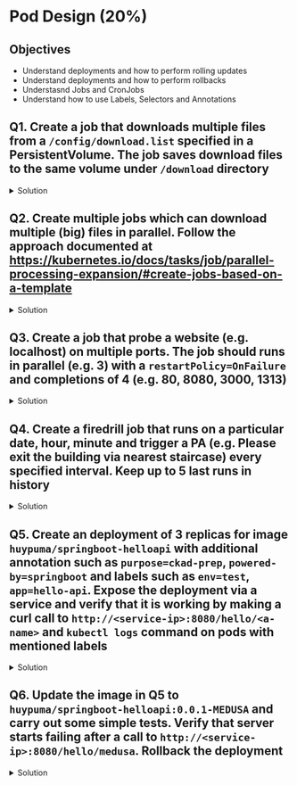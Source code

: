 
# Pod Design (20%)

## Objectives
- Understand deployments and how to perform rolling updates
- Understand deployments and how to perform rollbacks
- Understasnd Jobs and CronJobs
- Understand how to use Labels, Selectors and Annotations

## Q1. Create a job that downloads multiple files from a `/config/download.list` specified in a PersistentVolume. The job saves download files to the same volume under `/download` directory

<details><summary>Solution</summary>

We need an PersistentVolume to store file downloaded by different jobs. Note that PersistentVolume is a cross-namespace resource

```
$ cat /tmp/kpv/pv.yaml 
apiVersion: v1
kind: PersistentVolume
metadata:
  name: pv-volume
  labels:
    type: pv-volume
spec:
  storageClassName: manual
  capacity:
    storage: 10Gi
  accessModes:
    - ReadWriteMany
  hostPath:
    path: "/tmp/kpv"
    
$ k apply -f /tmp/kpv/pv.yaml 
persistentvolume/pv-volume created
```

Let's next create the `download.list`

```
$ cat /tmp/download.list 
https://github.com/cncf/curriculum/blob/master/CKAD_Curriculum_V1.19.pdf
https://d33wubrfki0l68.cloudfront.net/eb4e41f2cba0cbc8d119f8d0eb2bd6935cb78fc8/ba7d6/images/community/kubernetes-community-final-02.jpg

$ k create configmap download-list --from-file=/tmp/download.list -n ckad
configmap/download-list created
```

Then finally the job and a claim to the persistent volume created earlier

```yaml
apiVersion: batch/v1
kind: Job
metadata:
  creationTimestamp: null
  name: linear-download
spec:
  template:
    metadata:
      creationTimestamp: null
    spec:
      volumes:
      - name: config-volume
        configMap: 
          name: download-list
      - name: pv-volume
        persistentVolumeClaim:
          claimName: pv-claim 
      containers:
      - image: busybox
        name: linear-download
        resources: {}
        command:
        - sh
        - -c
        - cat /config/download.list | while read line; do echo Downloading $line; wget -O /download/$(basename $line) $line; done;
        volumeMounts:
        - name: config-volume
          mountPath: /config
        - name: pv-volume
          mountPath: /download
      restartPolicy: Never
status: {}
---
apiVersion: v1
kind: PersistentVolumeClaim
metadata:
  name: pv-claim
spec:
  storageClassName: manual
  accessModes:
  - ReadWriteMany
  resources:
    requests:
      storage: 1Gi
```

Verify that the job has finished

```
$ k get job,pods -n ckad --show-labels
NAME                        COMPLETIONS   DURATION   AGE     LABELS
job.batch/linear-download   1/1           7s         4m14s   controller-uid=e93c6dc8-0762-4aab-bc0e-d45f65ca51c5,job-name=linear-download

NAME                        READY   STATUS      RESTARTS   AGE     LABELS
pod/linear-download-zdgcg   0/1     Completed   0          4m14s   controller-uid=e93c6dc8-0762-4aab-bc0e-d45f65ca51c5,job-name=linear-download


$ k logs -l job-name=linear-download -n ckad
wget: note: TLS certificate validation not implemented
saving to '/download/CKAD_Curriculum_V1.19.pdf'
CKAD_Curriculum_V1.1 100% |********************************| 85594  0:00:00 ETA
'/download/CKAD_Curriculum_V1.19.pdf' saved
Downloading https://d33wubrfki0l68.cloudfront.net/eb4e41f2cba0cbc8d119f8d0eb2bd6935cb78fc8/ba7d6/images/community/kubernetes-community-final-02.jpg
Connecting to d33wubrfki0l68.cloudfront.net (52.84.228.202:443)
wget: note: TLS certificate validation not implemented
saving to '/download/kubernetes-community-final-02.jpg'
kubernetes-community 100% |********************************|  169k  0:00:00 ETA
'/download/kubernetes-community-final-02.jpg' saved

```
 

(Optional) Inspect the PersistentVolume from another pod to make sure the downloaded files are really there: 

```
$ cat /tmp/pv-inspect.yaml
apiVersion: v1
kind: Pod
metadata:
  creationTimestamp: null
  labels:
    run: pod
  name: pv-inspector
spec:
  volumes:
  - name: pv-volume
    persistentVolumeClaim:
      claimName: pv-claim 
  containers:
  - image: alpine
    name: pv-inspector
    command: 
    - sh
    - -c
    - sleep 1h
    resources: {}
    volumeMounts:
    - name: pv-volume
      mountPath: /download
  dnsPolicy: ClusterFirst
  restartPolicy: Never
status: {}

$ k exec pv-inspector -n ckad -it -- sh
/ # ls -l /download/
total 256
-rw-r--r--    1 root     root         85594 Oct 13 17:36 CKAD_Curriculum_V1.19.pdf
-rw-r--r--    1 root     root        173219 Oct 13 17:36 kubernetes-community-final-02.jpg
/ # exit

```

</details> 

## Q2. Create multiple jobs which can download multiple (big) files in parallel. Follow the approach documented at https://kubernetes.io/docs/tasks/job/parallel-processing-expansion/#create-jobs-based-on-a-template

<details><summary>Solution</summary>
  
Create the job templates:

```yaml
apiVersion: batch/v1
kind: Job
metadata:
  name: parallel-download-$ITEM
  labels:
    download: parallel
spec:
  template:
    metadata:
      name: download-job
      labels:
        download: parallel
    spec:
      volumes:
      - name: pv-volume
        persistentVolumeClaim:
          claimName: pv-claim 
      containers:
      - name: busybox
        image: busybox
        command: ["sh", "-c", "FILE=$FILE_URL; echo Downloading $FILE; wget -O /download/$(basename $FILE) $FILE; sleep 5m"]
        volumeMounts:
        - name: pv-volume
          mountPath: /download
      restartPolicy: Never
```

Generate worker jobs for each files to be downloaded. Notes:
- We need to generate a job name that is a valid DNS-1123 subdomain. The `sed -e "s/_/-/g"` and `awk '{print tolower($0)}'` do the trick at least for the examples here
- We reuse the `download.list` file in earlier question

```bash
for file in `cat /tmp/download.list `; do filename=`echo $(basename $file) | sed -e "s/_/-/g" | awk '{print tolower($0)}'`; cat job-parallel-tmpl.yaml | sed "s/\$ITEM/$filename/" | sed "s#\$FILE_URL#$file#"> jobs/job-$filename.yaml; done
```

Execute the jobs

```
$ k create -f jobs -n ckad
job.batch/parallel-download-ckad-curriculum-v1.19.pdf created
job.batch/parallel-download-kubernetes-community-final-02.jpg created
```

</details>   

## Q3. Create a job that probe a website (e.g. localhost) on multiple ports. The job should runs in parallel (e.g. 3) with a `restartPolicy=OnFailure` and completions of 4 (e.g. 80, 8080, 3000, 1313)

<details><summary>Solution</summary>
  
Let's simulate a server

```
$ k run nginx --image=nginx -n ckad
pod/nginx created

$ k get pod nginx -n ckad -o wide
NAME    READY   STATUS    RESTARTS   AGE   IP           NODE       NOMINATED NODE   READINESS GATES
nginx   1/1     Running   0          26s   172.17.0.6   minikube   <none>           <none>
``` 

We need a configuration ConfigMap:

```
$ k create configmap job-config --from-literal=host=172.17.0.6  --from-literal="ports=80 1313 3000 8080" -n ckad
configmap/job-config created
```

Create a job yaml with the usual PVC mount and volume's mountPath and a command to pick a port and probe it. For simplicity, we'll consider the present of files with port number as name as the coordination mechanism between pods. The following command will thus be sufficient: `for port in $ports; do test -f "/port-scan/$host/$port" || break; done; echo "Claimed port $port from $(hostname)"; touch "/port-scan/$host/$port";`. The command should also end with 0 exit code regardless of whether the port is open or not - we will use `sleep 1` to force a 0 exit code. The final yaml file should look similar to below:

```yaml
apiVersion: batch/v1
kind: Job
metadata:
  creationTimestamp: null
  name: parallel-download
spec:
  completions: 4
  parallelism: 3
  template:
    metadata:
      creationTimestamp: null
    spec:
      volumes:
      - name: pv-volume
        persistentVolumeClaim:
          claimName: pv-claim
      containers:
      - image: busybox
        name: parallel-download
        resources: {}
        command:
        - sh
        - -c
        - mkdir -p /port-scan/$host; ls /port-scan/$host; for port in $ports; do test -f "/port-scan/$host/$port" || break; done; echo "Claimed port $port from $(hostname)"; touch "/port-scan/$host/$port"; wget -O "/port-scan/$host/$port" "$host:$port"; sleep 1
        volumeMounts:
        - name: pv-volume
          mountPath: /port-scan
        envFrom:
        - configMapRef:
            name: job-config
      restartPolicy: Never
status: {}
```
  
Run the jobs and monitor its pods' statuses and logs

```
$ k create -f parallel-job.yaml -n ckad
job.batch/parallel-download created

$ k get all -n ckad --show-labels
NAME                          READY   STATUS              RESTARTS   AGE   LABELS
pod/alpine                    1/1     Running             0          39h   run=alpine
pod/nginx                     1/1     Running             0          14h   run=nginx
pod/parallel-download-2cgj7   0/1     ContainerCreating   0          3s    controller-uid=aca2afbb-c006-4b28-bd12-e2f220272b4d,job-name=parallel-download
pod/parallel-download-f8qqp   0/1     ContainerCreating   0          3s    controller-uid=aca2afbb-c006-4b28-bd12-e2f220272b4d,job-name=parallel-download
pod/parallel-download-kfdxd   0/1     ContainerCreating   0          3s    controller-uid=aca2afbb-c006-4b28-bd12-e2f220272b4d,job-name=parallel-download
pod/pv-inspector              1/1     Running             0          14h   run=pod

NAME                          COMPLETIONS   DURATION   AGE   LABELS
job.batch/parallel-download   0/4           3s         3s    controller-uid=aca2afbb-c006-4b28-bd12-e2f220272b4d,job-name=parallel-download


$ k get all -n ckad --show-labels
NAME                          READY   STATUS      RESTARTS   AGE   LABELS
pod/alpine                    1/1     Running     0          39h   run=alpine
pod/nginx                     1/1     Running     0          14h   run=nginx
pod/parallel-download-2cgj7   0/1     Completed   0          24s   controller-uid=aca2afbb-c006-4b28-bd12-e2f220272b4d,job-name=parallel-download
pod/parallel-download-f8qqp   0/1     Completed   0          24s   controller-uid=aca2afbb-c006-4b28-bd12-e2f220272b4d,job-name=parallel-download
pod/parallel-download-gg5js   0/1     Completed   0          17s   controller-uid=aca2afbb-c006-4b28-bd12-e2f220272b4d,job-name=parallel-download
pod/parallel-download-kfdxd   0/1     Completed   0          24s   controller-uid=aca2afbb-c006-4b28-bd12-e2f220272b4d,job-name=parallel-download
pod/pv-inspector              1/1     Running     0          14h   run=pod

NAME                          COMPLETIONS   DURATION   AGE   LABELS
job.batch/parallel-download   4/4           23s        24s   controller-uid=aca2afbb-c006-4b28-bd12-e2f220272b4d,job-name=parallel-download


$ k logs -l job-name=parallel-download -n ckad
Connecting to 172.17.0.6:8080 (172.17.0.6:8080)
1313
3000
80
Claimed port 8080 from parallel-download-2cgj7
wget: can't connect to remote host (172.17.0.6): Connection refused
80
Claimed port 1313 from parallel-download-f8qqp
Connecting to 172.17.0.6:1313 (172.17.0.6:1313)
wget: can't connect to remote host (172.17.0.6): Connection refused
1313
80
Claimed port 3000 from parallel-download-gg5js
Connecting to 172.17.0.6:3000 (172.17.0.6:3000)
wget: can't connect to remote host (172.17.0.6): Connection refused
Claimed port 80 from parallel-download-kfdxd
Connecting to 172.17.0.6:80 (172.17.0.6:80)
saving to '/port-scan/172.17.0.6/80'
80                   100% |********************************|   612  0:00:00 ETA
'/port-scan/172.17.0.6/80' saved

```
  
</details>  

## Q4. Create a firedrill job that runs on a particular date, hour, minute and trigger a PA (e.g. Please exit the building via nearest staircase) every specified interval. Keep up to 5 last runs in history

<details><summary>Solution</summary>

Create a CronJob schedule to run at 5 minutes from <now>, interval 2 seconds. Note: because default minikube timezone is UTC, the schedule below is adjusted to UTC timezone.
  
```
apiVersion: batch/v1beta1
kind: CronJob
metadata:
  creationTimestamp: null
  name: firedrill
spec:
  successfulJobsHistoryLimit: 5
  jobTemplate:
    metadata:
      creationTimestamp: null
      name: firedrill
    spec:
      template:
        metadata:
          creationTimestamp: null
        spec:
          containers:
          - command:
            - sh
            - -c
            - echo $(date) Please exit the building via the nearesst staircase
            image: busybox
            name: firedrill
            resources: {}
          restartPolicy: OnFailure
  schedule: 3/2 1 16 10 ?
status: {}
```
  
```
$ k get cj -n ckad --show-labels --watch
NAME        SCHEDULE        SUSPEND   ACTIVE   LAST SCHEDULE   AGE   LABELS
firedrill   3/2 1 16 10 ?   False     0        <none>          21s   <none>
firedrill   3/2 1 16 10 ?   False     1        4s              91s   <none>
firedrill   3/2 1 16 10 ?   False     0        14s             101s   <none>
firedrill   3/2 1 16 10 ?   False     1        4s              3m31s   <none>
firedrill   3/2 1 16 10 ?   False     0        14s             3m41s   <none>

$ k logs -l job-name -n ckad
Fri Oct 16 01:03:10 UTC 2020 Please exit the building via the nearesst staircase
Fri Oct 16 01:05:11 UTC 2020 Please exit the building via the nearesst staircase

$ k get job -n ckad --watch
NAME                   COMPLETIONS   DURATION   AGE
firedrill-1602783120   0/1                      0s
firedrill-1602783120   0/1           0s         0s
firedrill-1602783120   1/1           8s         8s
firedrill-1602783240   0/1                      0s
firedrill-1602783240   0/1           1s         1s
firedrill-1602783240   1/1           7s         7s
^C$

$k get pod -n ckad --show-labels --watch
NAME                         READY   STATUS    RESTARTS   AGE   LABELS
firedrill-1602783120-4mj5h   0/1     Pending   0          0s    controller-uid=c43b082d-5df7-40db-b857-2d6bb52fccb7,job-name=firedrill-1602783120
firedrill-1602783120-4mj5h   0/1     Pending   0          0s    controller-uid=c43b082d-5df7-40db-b857-2d6bb52fccb7,job-name=firedrill-1602783120
firedrill-1602783120-4mj5h   0/1     ContainerCreating   0          0s    controller-uid=c43b082d-5df7-40db-b857-2d6bb52fccb7,job-name=firedrill-1602783120
firedrill-1602783120-4mj5h   0/1     Completed           0          8s    controller-uid=c43b082d-5df7-40db-b857-2d6bb52fccb7,job-name=firedrill-1602783120
firedrill-1602783240-srxmj   0/1     Pending             0          0s    controller-uid=9030fe88-4d3e-4b34-888b-5005d77dc277,job-name=firedrill-1602783240
firedrill-1602783240-srxmj   0/1     Pending             0          0s    controller-uid=9030fe88-4d3e-4b34-888b-5005d77dc277,job-name=firedrill-1602783240
firedrill-1602783240-srxmj   0/1     ContainerCreating   0          1s    controller-uid=9030fe88-4d3e-4b34-888b-5005d77dc277,job-name=firedrill-1602783240
firedrill-1602783240-srxmj   0/1     Completed           0          7s    controller-uid=9030fe88-4d3e-4b34-888b-5005d77dc277,job-name=firedrill-1602783240
^C$

 k get job -n ckad --watch
NAME                   COMPLETIONS   DURATION   AGE
firedrill-1602810180   1/1           7s         2m12s
firedrill-1602810300   1/1           8s         12s

```

After some time, verify that up to 5 last jobs are present in the cron's history

```
$ k get jobs -n ckad --show-labels
NAME                   COMPLETIONS   DURATION   AGE     LABELS
firedrill-1602810180   1/1           7s         8m43s   controller-uid=00842d9b-e5db-4ee5-b3db-033872ba4d07,job-name=firedrill-1602810180
firedrill-1602810300   1/1           8s         6m43s   controller-uid=e90b6760-ee8b-4f24-9da8-427077eea1d7,job-name=firedrill-1602810300
firedrill-1602810420   1/1           6s         4m42s   controller-uid=3e3cc830-dc29-4f1f-b2ad-d242c89a49dc,job-name=firedrill-1602810420
firedrill-1602810540   1/1           6s         2m42s   controller-uid=3b3deff4-8cc6-4c7e-bc60-2be6c8a828dc,job-name=firedrill-1602810540
firedrill-1602810660   1/1           7s         42s     controller-uid=65468599-ea78-4d8f-913f-e8efd557bc48,job-name=firedrill-1602810660

$ k get jobs -n ckad --show-labels
NAME                   COMPLETIONS   DURATION   AGE     LABELS
firedrill-1602810300   1/1           8s         8m21s   controller-uid=e90b6760-ee8b-4f24-9da8-427077eea1d7,job-name=firedrill-1602810300
firedrill-1602810420   1/1           6s         6m20s   controller-uid=3e3cc830-dc29-4f1f-b2ad-d242c89a49dc,job-name=firedrill-1602810420
firedrill-1602810540   1/1           6s         4m20s   controller-uid=3b3deff4-8cc6-4c7e-bc60-2be6c8a828dc,job-name=firedrill-1602810540
firedrill-1602810660   1/1           7s         2m20s   controller-uid=65468599-ea78-4d8f-913f-e8efd557bc48,job-name=firedrill-1602810660
firedrill-1602810780   1/1           7s         19s     controller-uid=6e49bafe-35d2-4035-b70e-d7803669b992,job-name=firedrill-1602810780

```
 </details> 
 
 ## Q5. Create an deployment of 3 replicas for image `huypuma/springboot-helloapi` with additional annotation such as `purpose=ckad-prep`, `powered-by=springboot` and labels such as `env=test`, `app=hello-api`. Expose the deployment via a service and verify that it is working by making a curl call to `http://<service-ip>:8080/hello/<a-name>` and `kubectl logs` command on pods with mentioned labels
 
<details><summary>Solution</summary>
  
Create a deployment with 3 replicas, annotations `purpose: ckad-prep` and `power-by: springboot`, labels `env: test`, `app: helllo-api`:

```yaml
apiVersion: apps/v1
kind: Deployment
metadata:
  creationTimestamp: null
  labels:
    app: hello-api
  name: hello-api
  namespace: ckad
spec:
  replicas: 3
  selector:
    matchLabels:
      app: hello-api
      env: test
  strategy: {}
  template:
    metadata:
      creationTimestamp: null
      annotations:
        purpose: ckad-prep
        powered-by: springboot 
      labels:
        app: hello-api
        env: test
    spec:
      containers:
      - image: huypuma/springboot-helloapi
        name: springboot-helloapi
        resources: {}
status: {}
```

Verify that the deployment is up and running according to spec

```
$ k get all -n ckad --show-labels
NAME                             READY   STATUS    RESTARTS   AGE     LABELS
pod/hello-api-64bf75c8db-2qlwm   1/1     Running   0          3m37s   app=hello-api,env=test,pod-template-hash=64bf75c8db
pod/hello-api-64bf75c8db-cvbf6   1/1     Running   0          3m37s   app=hello-api,env=test,pod-template-hash=64bf75c8db
pod/hello-api-64bf75c8db-f8xd2   1/1     Running   0          3m37s   app=hello-api,env=test,pod-template-hash=64bf75c8db

NAME                        READY   UP-TO-DATE   AVAILABLE   AGE     LABELS
deployment.apps/hello-api   3/3     3            3           3m37s   app=hello-api

NAME                                   DESIRED   CURRENT   READY   AGE     LABELS
replicaset.apps/hello-api-64bf75c8db   3         3         3       3m38s   app=hello-api,env=test,pod-template-hash=64bf75c8db
$ 
```

Create a service to expose the deployment

```
$ k expose deployment/hello-api --port=8080 --name hello-api-svc --type=NodePort -n ckad 
service/hello-api-svc exposed

$ minikube service list  | grep hello-api
| ckad                 | hello-api-svc             |         8080 | http://192.168.64.6:32020 |

$ curl http://192.168.64.6:32020/hello/world
Hello world

$ k logs -n ckad -l app=hello-api
2020-10-16 15:09:19,243 INFO  [main] org.springframework.data.repository.config.DeferredRepositoryInitializationListener: Spring Data repositories initialized!
2020-10-16 15:09:19,287 INFO  [main] org.springframework.boot.StartupInfoLogger: Started HelloApiApplication in 27.617 seconds (JVM running for 29.217)
2020-10-16 15:09:19,342 INFO  [task-1] org.hibernate.dialect.Dialect: HHH000400: Using dialect: org.hibernate.dialect.H2Dialect
2020-10-16 15:09:22,935 INFO  [task-1] org.hibernate.engine.transaction.jta.platform.internal.JtaPlatformInitiator: HHH000490: Using JtaPlatform implementation: [org.hibernate.engine.transaction.jta.platform.internal.NoJtaPlatform]
2020-10-16 15:09:22,967 INFO  [task-1] org.springframework.orm.jpa.AbstractEntityManagerFactoryBean: Initialized JPA EntityManagerFactory for persistence unit 'default'
2020-10-16 15:20:04,563 INFO  [http-nio-8080-exec-1] org.apache.juli.logging.DirectJDKLog: Initializing Spring DispatcherServlet 'dispatcherServlet'
2020-10-16 15:20:04,564 INFO  [http-nio-8080-exec-1] org.springframework.web.servlet.FrameworkServlet: Initializing Servlet 'dispatcherServlet'
2020-10-16 15:20:04,585 INFO  [http-nio-8080-exec-1] org.springframework.web.servlet.FrameworkServlet: Completed initialization in 18 ms
2020-10-16 15:20:27,244 INFO  [http-nio-8080-exec-2] com.example.helloApi.web.HelloApi: Hello world
2020-10-16 15:24:54,999 INFO  [http-nio-8080-exec-3] com.example.helloApi.web.HelloApi: Hello world
...
2020-10-16 15:22:08,327 INFO  [http-nio-8080-exec-1] com.example.helloApi.web.HelloApi: Hello world
2020-10-16 15:25:07,565 INFO  [http-nio-8080-exec-2] com.example.helloApi.web.HelloApi: Hello world
2020-10-16 15:25:07,628 INFO  [http-nio-8080-exec-3] com.example.helloApi.web.HelloApi: Hello world
2020-10-16 15:09:27,869 INFO  [main] org.springframework.boot.StartupInfoLogger: Started HelloApiApplication in 31.258 seconds (JVM running for 33.739)
2...
2020-10-16 15:20:22,950 INFO  [http-nio-8080-exec-1] com.example.helloApi.web.HelloApi: Hello Anonymous
2020-10-16 15:20:44,761 INFO  [http-nio-8080-exec-2] com.example.helloApi.web.HelloApi: Hello world
2020-10-16 15:25:07,593 INFO  [http-nio-8080-exec-4] com.example.helloApi.web.HelloApi: Hello world
```
  
</details>  
 
 ## Q6. Update the image in Q5 to `huypuma/springboot-helloapi:0.0.1-MEDUSA` and carry out some simple tests. Verify that server starts failing after a call to `http://<service-ip>:8080/hello/medusa`. Rollback the deployment
 
 <details><summary>Solution</summary>
 
 Validate that there is only 1 entry in `deployment/hello-api`:
 
 ```
 $ k rollout history deployment/hello-api -n ckad
deployment.apps/hello-api 
REVISION  CHANGE-CAUSE
1         <none>
```

Update deployment image

```
$ k set image deployment/hello-api springboot-helloapi=huypuma/springboot-helloapi:0.0.1-MEDUSA -n ckad
deployment.apps/hello-api image updated

$ k rollout history deploy/hello-api -n ckad 
deployment.apps/hello-api 
REVISION  CHANGE-CAUSE
1         <none>
2         <none>
```

Verify that calling `/hello/medusa` triggers a critical server bug which eventually renders all available replicas unserviceable

```
$ curl http://192.168.64.6:32020/hello/medusa
{"timestamp":"2020-10-16T15:53:17.427+00:00","status":500,"error":"Internal Server Error","message":"","path":"/hello/medusa"} 
...
$ curl http://192.168.64.6:32020/hello/world
{"timestamp":"2020-10-16T15:54:07.465+00:00","status":500,"error":"Internal Server Error","message":"","path":"/hello/world"}
```

Rollback the image update to earlier version

```
$ k rollout undo deployment/hello-api -n ckad
deployment.apps/hello-api rolled back

$ k get pod -n ckad --show-labels --watch
NAME                         READY   STATUS              RESTARTS   AGE   LABELS
hello-api-64bf75c8db-5zb84   1/1     Running             0          15s   app=hello-api,env=test,pod-template-hash=64bf75c8db
hello-api-64bf75c8db-8g28q   1/1     Running             0          8s    app=hello-api,env=test,pod-template-hash=64bf75c8db
hello-api-64bf75c8db-gdcw8   0/1     ContainerCreating   0          2s    app=hello-api,env=test,pod-template-hash=64bf75c8db
hello-api-7b577fdfc9-76ggr   1/1     Terminating         0          16m   app=hello-api,env=test,pod-template-hash=7b577fdfc9
hello-api-7b577fdfc9-j4226   1/1     Running             0          16m   app=hello-api,env=test,pod-template-hash=7b577fdfc9
hello-api-7b577fdfc9-76ggr   0/1     Terminating         0          16m   app=hello-api,env=test,pod-template-hash=7b577fdfc9
hello-api-64bf75c8db-gdcw8   1/1     Running             0          8s    app=hello-api,env=test,pod-template-hash=64bf75c8db
hello-api-7b577fdfc9-j4226   1/1     Terminating         0          16m   app=hello-api,env=test,pod-template-hash=7b577fdfc9
hello-api-7b577fdfc9-76ggr   0/1     Terminating         0          16m   app=hello-api,env=test,pod-template-hash=7b577fdfc9
hello-api-7b577fdfc9-76ggr   0/1     Terminating         0          16m   app=hello-api,env=test,pod-template-hash=7b577fdfc9
hello-api-7b577fdfc9-j4226   0/1     Terminating         0          16m   app=hello-api,env=test,pod-template-hash=7b577fdfc9
hello-api-7b577fdfc9-j4226   0/1     Terminating         0          16m   app=hello-api,env=test,pod-template-hash=7b577fdfc9
hello-api-7b577fdfc9-j4226   0/1     Terminating         0          16m   app=hello-api,env=test,pod-template-hash=7b577fdfc9

^C$ k get pod -n ckad --show-labels
NAME                         READY   STATUS    RESTARTS   AGE   LABELS
hello-api-64bf75c8db-5zb84   1/1     Running   0          72s   app=hello-api,env=test,pod-template-hash=64bf75c8db
hello-api-64bf75c8db-8g28q   1/1     Running   0          65s   app=hello-api,env=test,pod-template-hash=64bf75c8db
hello-api-64bf75c8db-gdcw8   1/1     Running   0          59s   app=hello-api,env=test,pod-template-hash=64bf75c8db

```

Verify that the rollback was successful and app responds fine even with erroneous input

```
$ curl http://192.168.64.6:32020/hello/world
Hello world 

$ curl http://192.168.64.6:32020/hello/medusa
Hello medusa
 
$ while [ $i -le 5 ]; do curl http://192.168.64.6:32020/hello/world; i=$(($i+1)); done
Hello worldHello worldHello worldHello worldHello world

```

</details>